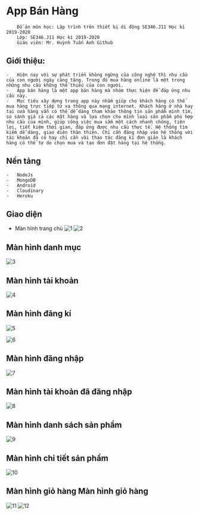 # App Bán Hàng
    	Đồ án môn học: Lập trình trên thiết bị di động SE346.J11 Học kì 2019-2020
    	Lớp: SE346.J11 Học kì 2019-2020
    	Giáo viên: Mr. Huỳnh Tuấn Anh Github
## Giới thiệu:
    -	Hiện nay với sự phát triển không ngừng của công nghệ thì nhu cầu của con người ngày càng tăng. Trong đó mua hàng online là một trong những nhu cầu không thể thiếu của con người.
    -	App bán hàng là một app bán hàng mà nhóm thực hiện để đáp ứng nhu cầu này.
    -	Mục tiêu xây dựng trang app này nhắm giúp cho khách hàng có thể mua hàng trực tiếp từ xa thông qua mạng internet. Khách hàng ở nhà hay tại cửa hàng vẫn có thể dễ dàng tham khảo thông tin sản phẩm mình tìm, so sánh giá cả các mặt hàng và lựa chọn cho mình loại sản phẩm phù hợp nhu cầu của mình, giúp công việc mua sắm một cách nhanh chóng, tiện lợi, tiết kiệm thời gian, đáp ứng được nhu cầu thực tế. Hệ thống tìm kiếm dễ dàng, giao diện thân thiện. Chỉ cần đăng nhập vào hệ thống với tài khoản đã có hay chỉ cần vài thao tác đăng kí đơn giản là khách hàng có thể tự do chọn mua và tạo đơn đặt hàng tại hệ thống.
## Nền tảng
    -	NodeJs
    -	MongoDB
    -	Android
    -	Cloudinary
    -	Heroku
## Giao diện
- Màn hình trang chủ
![1](https://user-images.githubusercontent.com/58540673/71539799-290ec380-2974-11ea-9475-5a35d65c92ab.png)
![2](https://user-images.githubusercontent.com/58540673/71539809-607d7000-2974-11ea-92c9-e77f6165bd34.png)
## Màn hình danh mục
![3](https://user-images.githubusercontent.com/58540673/71539821-af2b0a00-2974-11ea-8041-6ffe5bb89ca9.png)
## Màn hình tài khoản
![4](https://user-images.githubusercontent.com/58540673/71539822-b5b98180-2974-11ea-880a-7df8d25597d1.png)
## Màn hình đăng kí
![5](https://user-images.githubusercontent.com/58540673/71539823-b6521800-2974-11ea-9360-003819f5e8c4.png)

![6](https://user-images.githubusercontent.com/58540673/71539824-b7834500-2974-11ea-923b-f630a85f4fbb.png)
## Màn hình đăng nhập
![7](https://user-images.githubusercontent.com/58540673/71539825-b8b47200-2974-11ea-8139-60f842d988a3.png)
 ## Màn hình tài khoản đã đăng nhập
![8](https://user-images.githubusercontent.com/58540673/71539827-b94d0880-2974-11ea-9432-281cafb97842.png)
## Màn hình danh sách sản phẩm
![9](https://user-images.githubusercontent.com/58540673/71539828-b9e59f00-2974-11ea-8b85-2bb04d741fb3.png)
## Màn hình chi tiết sản phẩm
![10](https://user-images.githubusercontent.com/58540673/71539829-bbaf6280-2974-11ea-9645-4cd5dfe1c8d7.png)
## Màn hình giỏ hàng Màn hình giỏ hàng
![11](https://user-images.githubusercontent.com/58540673/71539830-bce08f80-2974-11ea-867a-35079864a6ed.png)
![12](https://user-images.githubusercontent.com/58540673/71539832-beaa5300-2974-11ea-9403-77785c01e36b.png)


   
